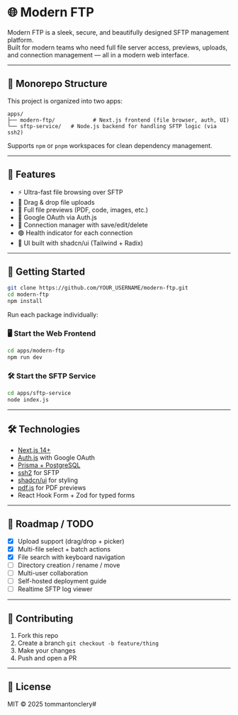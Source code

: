 # 🌐 Modern FTP

Modern FTP is a sleek, secure, and beautifully designed SFTP management platform.  
Built for modern teams who need full file server access, previews, uploads, and connection management — all in a modern web interface.

---

## 🧩 Monorepo Structure

This project is organized into two apps:

```
apps/
├── modern-ftp/            # Next.js frontend (file browser, auth, UI)
└── sftp-service/   # Node.js backend for handling SFTP logic (via ssh2)
```

Supports `npm` or `pnpm` workspaces for clean dependency management.

---

## 🚀 Features

- ⚡️ Ultra-fast file browsing over SFTP
- 📂 Drag & drop file uploads
- 🧾 Full file previews (PDF, code, images, etc.)
- 🔐 Google OAuth via Auth.js
- 🧠 Connection manager with save/edit/delete
- 🟢 Health indicator for each connection
- 🧼 UI built with shadcn/ui (Tailwind + Radix)

---

## 🔧 Getting Started

```bash
git clone https://github.com/YOUR_USERNAME/modern-ftp.git
cd modern-ftp
npm install
```

Run each package individually:

### 🖥 Start the Web Frontend

```bash
cd apps/modern-ftp
npm run dev
```

### 🛠 Start the SFTP Service

```bash
cd apps/sftp-service
node index.js
```

---

## 🛠 Technologies

- [Next.js 14+](https://nextjs.org/)
- [Auth.js](https://authjs.dev/) with Google OAuth
- [Prisma + PostgreSQL](https://www.prisma.io/)
- [ssh2](https://github.com/mscdex/ssh2) for SFTP
- [shadcn/ui](https://ui.shadcn.dev) for styling
- [pdf.js](https://mozilla.github.io/pdf.js/) for PDF previews
- React Hook Form + Zod for typed forms

---

## 🧪 Roadmap / TODO

- [x] Upload support (drag/drop + picker)
- [x] Multi-file select + batch actions
- [x] File search with keyboard navigation
- [ ] Directory creation / rename / move
- [ ] Multi-user collaboration
- [ ] Self-hosted deployment guide
- [ ] Realtime SFTP log viewer

---

## 👥 Contributing

1. Fork this repo
2. Create a branch `git checkout -b feature/thing`
3. Make your changes
4. Push and open a PR

---

## 📝 License

MIT © 2025 tommantonclery#
